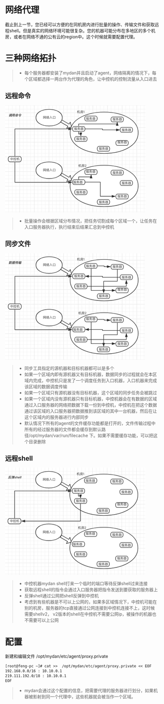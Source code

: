 # 网络代理

截止到上一节，您已经可以方便的在同机房内进行批量的操作、传输文件和获取远程shell。但是真实的网络环境可能很复杂。您的机器可能分布在多地区的多个机房，或者在网络不通的公有云的region中。这个时候就需要配置代理。


# 三种网络拓扑

> * 每个服务器都安装了mydan并且启动了agent，网络隔离的情况下，每个区域都选择一两台作为代理的角色，让中控机的控制流量从入口进去

## 远程命令
![rcall_exec](/assets/images/rcall_exec.png)
> * 批量操作会根据区域分布情况，把任务切割成每个区域一个，让任务在入口服务器执行，执行结束后结果汇总到中控机

## 同步文件
![grsync](/assets/images/grsync.png)
> * 同步工具指定的源机器和目标机器都可以是多个
> * 如果一个区域内即有源机器又有目标机器，数据同步的过程就会在本区域内完成，中控机只是发了一个调度任务到入口机器，入口机器来完成该区域的数据调度传输
> * 如果一个区域只有源机器没有目标机器，这个区域的同步任务会被跳过
> * 如果一个区域内没有源机器只有目标机器，中控机器会在有数据的区域通过入口服务器的网络把数据下载一份到中控机，中控机在把这个数据通过该区域的入口服务器把数据推到该区域的其中一台机器，然后在让这个区域内的服务器进行内部同步
> * 默认情况下所有的agent的文件缓存功能都是打开的，文件传输过程中所有的经过服务器的文件都会缓存到默认路径/opt/mydan/var/run/filecache 下。如果不需要缓存功能，可以把这个目录删除

## 远程shell
![shell](/assets/images/shell.png)
> * 中控机器mydan shell打来一个临时的端口等待反弹shell过来连接
> * 获取远程shell的指令会通过入口服务器把指令发送到要获取的服务器上
> * 反弹shell通过公网把shell反弹到中控机
> * 考虑到有些机器是不可以上公网的，如果多区域情况下，中控机可能在别的机房，服务器的tcp直接通过公网连接到中控机连接不上，这时候需要shellv2， v2版本的shell在中控机不需要公网ip，被操作的机器也不需要可以上公网


# 配置
新建和编辑文件 /opt/mydan/etc/agent/proxy.private
```
[root@feng-pc ~]# cat >>  /opt/mydan/etc/agent/proxy.private << EOF
192.168.0.0/16 : 10.10.0.1
219.111.192.0/18 : 10.10.0.1
EOF
```
> * mydan会通过这个配置的信息，把需要代理的服务器进行划分，如果机器被影射到同一个代理中，这些机器就会被当作一个区域。
